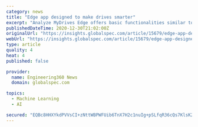 ```yaml
---
category: news
title: "Edge app designed to make drives smarter"
excerpt: "Analyze MyDrives Edge offers basic functionalities similar to the proven Mindsphere application Analyze MyDrives but will be enhanced with intelligent features based on high-frequency data exchange. The Edge application allows users of machines and industry applications to perform complex analyses of data that is already collected in the drive."
publishedDateTime: 2020-12-30T21:02:00Z
originalUrl: "https://insights.globalspec.com/article/15679/edge-app-designed-to-make-drives-smarter"
webUrl: "https://insights.globalspec.com/article/15679/edge-app-designed-to-make-drives-smarter"
type: article
quality: 4
heat: 4
published: false

provider:
  name: Engineering360 News
  domain: globalspec.com

topics:
  - Machine Learning
  - AI

secured: "EQBc8HHXYkdPVVsCI+zNttWBPWFUib6TnX7H2c1nuIg+pSLfqR36cQs7KlsK2jNl9qWAYWR2RUATmqW0r+n2ZWAqwY2jDbfOXYwYBNbY0M/MaQ8bjegNElj2a6l285VdgjQ3sgOb3QnFtW6Xy4isUgOGV1HBkMD4gVKyGMapJKYM8gmcFmD6djSMspUY9lwlIc9ZoDL/NSO0nUQ7sz/sah+FzzJ4k1wg2D7O80ePz/P/fSDqnUlWSnCx+WL3GtsLkAcivym8owRirQlPHbtzERERDs+RcMeYGZVqYSN7VvDFM6662hpsGFCMd1rp4rYbB9DCDhbW3dcrqaAcOzToJsYpjBoTvpQiAB0CrnoMlPI=;kHa2AAMSkymbjikWdZf0cA=="
---
```



